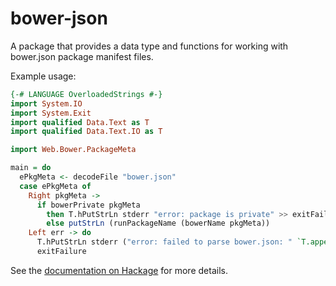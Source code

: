 # bower-json

A package that provides a data type and functions for working with bower.json
package manifest files.

Example usage:

```haskell
{-# LANGUAGE OverloadedStrings #-}
import System.IO
import System.Exit
import qualified Data.Text as T
import qualified Data.Text.IO as T

import Web.Bower.PackageMeta

main = do
  ePkgMeta <- decodeFile "bower.json"
  case ePkgMeta of
    Right pkgMeta ->
      if bowerPrivate pkgMeta
        then T.hPutStrLn stderr "error: package is private" >> exitFailure
        else putStrLn (runPackageName (bowerName pkgMeta))
    Left err -> do
      T.hPutStrLn stderr ("error: failed to parse bower.json: " `T.append` displayError err)
      exitFailure
```

See the [documentation on Hackage](https://hackage.haskell.org/package/bower-json) for more details.
